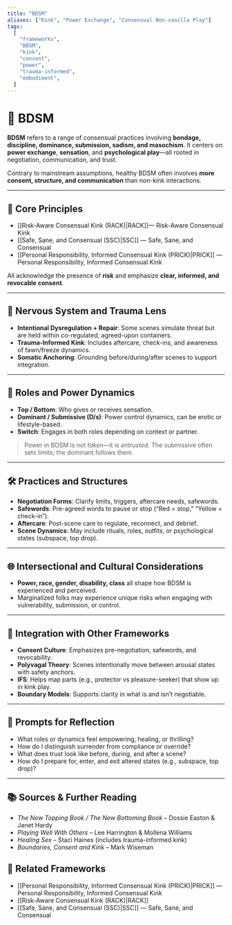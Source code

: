 ```yaml
---
title: "BDSM"
aliases: ["Kink", "Power Exchange", "Consensual Non-vanilla Play"]
tags:
  [
    "frameworks",
    "BDSM",
    "kink",
    "consent",
    "power",
    "trauma-informed",
    "embodiment",
  ]
---
```


<!-- @format -->

# 🖤 BDSM

**BDSM** refers to a range of consensual practices involving **bondage, discipline, dominance, submission, sadism, and masochism**. It centers on **power exchange**, **sensation**, and **psychological play**—all rooted in negotiation, communication, and trust.

Contrary to mainstream assumptions, healthy BDSM often involves **more consent, structure, and communication** than non-kink interactions.

---

## 🔑 Core Principles

- [[Risk-Aware Consensual Kink (RACK)|RACK]]— Risk-Aware Consensual Kink
- [[Safe, Sane, and Consensual (SSC)|SSC]] — Safe, Sane, and Consensual
- [[Personal Responsibility, Informed Consensual Kink (PRICK)|PRICK]] — Personal Responsibility, Informed Consensual Kink

All acknowledge the presence of **risk** and emphasize **clear, informed, and revocable consent**.

---

## 🧠 Nervous System and Trauma Lens

- **Intentional Dysregulation + Repair**: Some scenes simulate threat but are held within co-regulated, agreed-upon containers.
- **Trauma-Informed Kink**: Includes aftercare, check-ins, and awareness of fawn/freeze dynamics.
- **Somatic Anchoring**: Grounding before/during/after scenes to support integration.

---

## 🧩 Roles and Power Dynamics

- **Top / Bottom**: Who gives or receives sensation.
- **Dominant / Submissive (D/s)**: Power control dynamics, can be erotic or lifestyle-based.
- **Switch**: Engages in both roles depending on context or partner.

> Power in BDSM is not _taken_—it is _entrusted_. The submissive often sets limits; the dominant follows them.

---

## 🛠 Practices and Structures

- **Negotiation Forms**: Clarify limits, triggers, aftercare needs, safewords.
- **Safewords**: Pre-agreed words to pause or stop (“Red = stop,” “Yellow = check-in”).
- **Aftercare**: Post-scene care to regulate, reconnect, and debrief.
- **Scene Dynamics**: May include rituals, roles, outfits, or psychological states (subspace, top drop).

---

## 🌐 Intersectional and Cultural Considerations

- **Power, race, gender, disability, class** all shape how BDSM is experienced and perceived.
- Marginalized folks may experience unique risks when engaging with vulnerability, submission, or control.

---

## 🔄 Integration with Other Frameworks

- **Consent Culture**: Emphasizes pre-negotiation, safewords, and revocability.
- **Polyvagal Theory**: Scenes intentionally move between arousal states with safety anchors.
- **IFS**: Helps map parts (e.g., protector vs pleasure-seeker) that show up in kink play.
- **Boundary Models**: Supports clarity in what is and isn’t negotiable.

---

## 💬 Prompts for Reflection

- What roles or dynamics feel empowering, healing, or thrilling?
- How do I distinguish surrender from compliance or override?
- What does trust look like before, during, and after a scene?
- How do I prepare for, enter, and exit altered states (e.g., subspace, top drop)?

---

## 📚 Sources & Further Reading

- _The New Topping Book / The New Bottoming Book_ – Dossie Easton & Janet Hardy
- _Playing Well With Others_ – Lee Harrington & Mollena Williams
- _Healing Sex_ – Staci Haines (includes trauma-informed kink)
- _Boundaries, Consent and Kink_ – Mark Wiseman

## 🔗 Related Frameworks

- [[Personal Responsibility, Informed Consensual Kink (PRICK)|PRICK]] — Personal Responsibility, Informed Consensual Kink
- [[Risk-Aware Consensual Kink (RACK)|RACK]]
- [[Safe, Sane, and Consensual (SSC)|SSC]] — Safe, Sane, and Consensual
